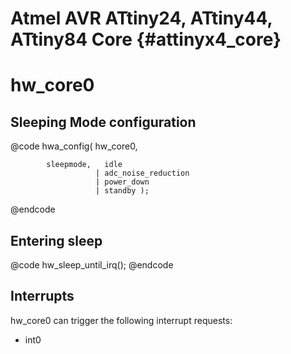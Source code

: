 
Atmel AVR ATtiny24, ATtiny44, ATtiny84 Core {#attinyx4_core}
============================================================


hw_core0
========


Sleeping Mode configuration
---------------------------

@code
hwa_config( hw_core0,

            sleepmode,   idle
                       | adc_noise_reduction
                       | power_down
                       | standby );
@endcode


Entering sleep
--------------

@code
hw_sleep_until_irq();
@endcode


Interrupts
----------

hw_core0 can trigger the following interrupt requests:

* int0
